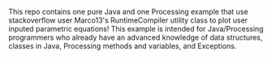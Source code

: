 This repo contains one pure Java and one Processing example that use stackoverflow user Marco13's RuntimeCompiler utility class to plot user inputed parametric equations!
This example is intended for Java/Processing programmers who already have an advanced knowledge of data structures, classes in Java, Processing methods and variables, and Exceptions.